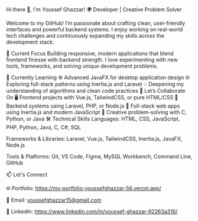Hi there 👋, I'm Youssef Ghazzar!
🌍 Developer | Creative Problem Solver

Welcome to my GitHub! I’m passionate about crafting clean, user-friendly interfaces and powerful backend systems. I enjoy working on real-world tech challenges and continuously expanding my skills across the development stack.

🔭 Current Focus
Building responsive, modern applications that blend frontend finesse with backend strength. I love experimenting with new tools, frameworks, and solving unique development problems.

🌱 Currently Learning
⚙️ Advanced JavaFX for desktop application design
🌐 Exploring full-stack patterns using Inertia.js and Laravel
💡 Deepening my understanding of algorithms and clean code practices
🤝 Let’s Collaborate On
🖥️ Frontend projects with Vue.js, TailwindCSS, or pure HTML/CSS
🔄 Backend systems using Laravel, PHP, or Node.js
🧠 Full-stack web apps using Inertia.js and modern JavaScript
🔧 Creative problem-solving with C, Python, or Java
🛠️ Technical Skills
Languages:
HTML, CSS, JavaScript, PHP, Python, Java, C, C#, SQL

Frameworks & Libraries:
Laravel, Vue.js, TailwindCSS, Inertia.js, JavaFX, Node.js

Tools & Platforms:
Git, VS Code, Figma, MySQL Workbench, Command Line, GitHub

 📫 Let's Connect
 
🌐 Portfolio: https://my-portfolio-youssefghazzar-56.vercel.app/

📧 Email: youssefghazzar15@gmail.com

💼 LinkedIn: https://www.linkedin.com/in/youssef-ghazzar-92263a316/
